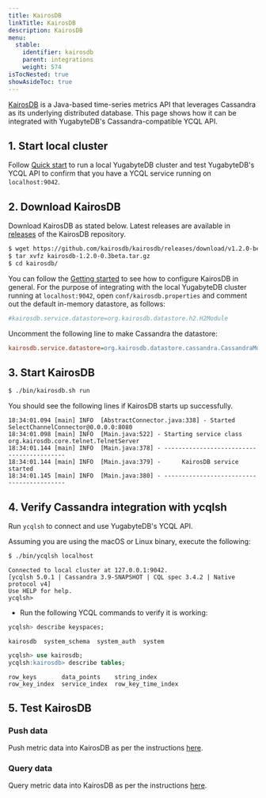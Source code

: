 ```yaml
---
title: KairosDB
linkTitle: KairosDB
description: KairosDB
menu:
  stable:
    identifier: kairosdb
    parent: integrations
    weight: 574
isTocNested: true
showAsideToc: true
---
```


[KairosDB](http://kairosdb.github.io/) is a Java-based time-series metrics API that leverages Cassandra as its underlying distributed database. This page shows how it can be integrated with YugabyteDB's Cassandra-compatible YCQL API.

## 1. Start local cluster

Follow [Quick start](../../quick-start/) to run a local YugabyteDB cluster and test YugabyteDB's YCQL API to confirm that you have a YCQL service running on `localhost:9042`.

## 2. Download KairosDB

Download KairosDB as stated below. Latest releases are available in [releases](https://github.com/kairosdb/kairosdb/releases) of the KairosDB repository.

```sh
$ wget https://github.com/kairosdb/kairosdb/releases/download/v1.2.0-beta3/kairosdb-1.2.0-0.3beta.tar.gz
$ tar xvfz kairosdb-1.2.0-0.3beta.tar.gz
$ cd kairosdb/
```

You can follow the [Getting started](http://kairosdb.github.io/docs/build/html/GettingStarted.html) to see how to configure KairosDB in general. For the purpose of integrating with the local YugabyteDB cluster running at `localhost:9042`, open `conf/kairosdb.properties` and comment out the default in-memory datastore, as follows:

```cfg
#kairosdb.service.datastore=org.kairosdb.datastore.h2.H2Module
```

Uncomment the following line to make Cassandra the datastore:

```cfg
kairosdb.service.datastore=org.kairosdb.datastore.cassandra.CassandraModule
```

## 3. Start KairosDB

```sh
$ ./bin/kairosdb.sh run
```

You should see the following lines if KairosDB starts up successfully.

```output
18:34:01.094 [main] INFO  [AbstractConnector.java:338] - Started SelectChannelConnector@0.0.0.0:8080
18:34:01.098 [main] INFO  [Main.java:522] - Starting service class org.kairosdb.core.telnet.TelnetServer
18:34:01.144 [main] INFO  [Main.java:378] - ------------------------------------------
18:34:01.144 [main] INFO  [Main.java:379] -      KairosDB service started
18:34:01.145 [main] INFO  [Main.java:380] - ------------------------------------------
```

## 4. Verify Cassandra integration with ycqlsh

Run `ycqlsh` to connect and use YugabyteDB's YCQL API.

Assuming you are using the macOS or Linux binary, execute the following:

```sh
$ ./bin/ycqlsh localhost
```

```output
Connected to local cluster at 127.0.0.1:9042.
[ycqlsh 5.0.1 | Cassandra 3.9-SNAPSHOT | CQL spec 3.4.2 | Native protocol v4]
Use HELP for help.
ycqlsh>
```

- Run the following YCQL commands to verify it is working:

```sql
ycqlsh> describe keyspaces;
```

```output
kairosdb  system_schema  system_auth  system
```

```sql
ycqlsh> use kairosdb;
ycqlsh:kairosdb> describe tables;
```

```output
row_keys       data_points    string_index
row_key_index  service_index  row_key_time_index
```

## 5. Test KairosDB

### Push data

Push metric data into KairosDB as per the instructions [here](http://kairosdb.github.io/docs/build/html/PushingData.html).

### Query data

Query metric data into KairosDB as per the instructions [here](http://kairosdb.github.io/docs/build/html/QueryingData.html).
